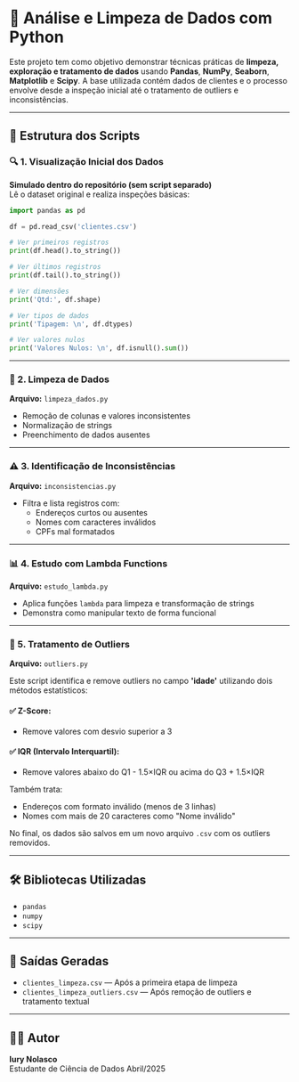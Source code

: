 
# 🧼 Análise e Limpeza de Dados com Python

Este projeto tem como objetivo demonstrar técnicas práticas de **limpeza, exploração e tratamento de dados** usando **Pandas**, **NumPy**, **Seaborn**, **Matplotlib** e **Scipy**. A base utilizada contém dados de clientes e o processo envolve desde a inspeção inicial até o tratamento de outliers e inconsistências.

---

## 📁 Estrutura dos Scripts

### 🔍 1. Visualização Inicial dos Dados
**Simulado dentro do repositório (sem script separado)**  
Lê o dataset original e realiza inspeções básicas:

```python
import pandas as pd

df = pd.read_csv('clientes.csv')

# Ver primeiros registros
print(df.head().to_string())

# Ver últimos registros
print(df.tail().to_string())

# Ver dimensões
print('Qtd:', df.shape)

# Ver tipos de dados
print('Tipagem: \n', df.dtypes)

# Ver valores nulos
print('Valores Nulos: \n', df.isnull().sum())
```

---

### 🧽 2. Limpeza de Dados
**Arquivo:** `limpeza_dados.py`

- Remoção de colunas e valores inconsistentes
- Normalização de strings
- Preenchimento de dados ausentes

---

### ⚠️ 3. Identificação de Inconsistências
**Arquivo:** `inconsistencias.py`

- Filtra e lista registros com:
  - Endereços curtos ou ausentes
  - Nomes com caracteres inválidos
  - CPFs mal formatados

---

### 📊 4. Estudo com Lambda Functions
**Arquivo:** `estudo_lambda.py`

- Aplica funções `lambda` para limpeza e transformação de strings
- Demonstra como manipular texto de forma funcional

---

### 🚨 5. Tratamento de Outliers
**Arquivo:** `outliers.py`

Este script identifica e remove outliers no campo **'idade'** utilizando dois métodos estatísticos:

#### ✅ Z-Score:
- Remove valores com desvio superior a 3

#### ✅ IQR (Intervalo Interquartil):
- Remove valores abaixo do Q1 - 1.5×IQR ou acima do Q3 + 1.5×IQR

Também trata:
- Endereços com formato inválido (menos de 3 linhas)
- Nomes com mais de 20 caracteres como "Nome inválido"

No final, os dados são salvos em um novo arquivo `.csv` com os outliers removidos.

---

## 🛠 Bibliotecas Utilizadas

- `pandas`
- `numpy`
- `scipy`

---

## 📁 Saídas Geradas

- `clientes_limpeza.csv` — Após a primeira etapa de limpeza
- `clientes_limpeza_outliers.csv` — Após remoção de outliers e tratamento textual

---

## 👨‍💻 Autor

**Iury Nolasco**  
Estudante de Ciência de Dados
Abril/2025
